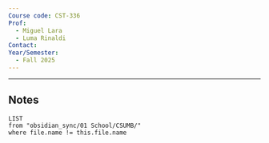 ```yaml
---
Course code: CST-336
Prof:
  - Miguel Lara
  - Luma Rinaldi
Contact: 
Year/Semester:
  - Fall 2025
---
```

---
## Notes
```dataview
LIST
from "obsidian_sync/01 School/CSUMB/"
where file.name != this.file.name
```